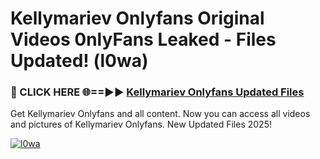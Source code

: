 # Kellymariev Onlyfans Original Videos 0nlyFans Leaked - Files Updated! (l0wa)

<h3>🔴 CLICK HERE 🌐==►► <a href="https://tinyurl.com/x26r9saj" rel="nofollow">Kellymariev Onlyfans Updated Files</a></h3>

Get Kellymariev Onlyfans and all content. Now you can access all videos and pictures of Kellymariev Onlyfans. New Updated Files 2025!

[![l0wa](https://i.imgur.com/LkgZPqh.gif)](https://tinyurl.com/x26r9saj)
